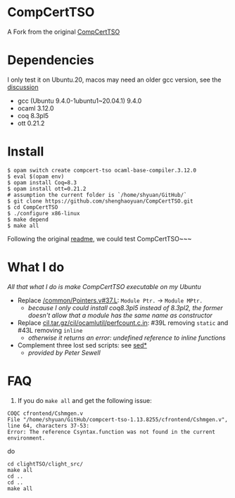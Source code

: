 # CompCertTSO
A Fork from the original [CompCertTSO](https://www.cl.cam.ac.uk/~pes20/CompCertTSO/doc/)

# Dependencies
I only test it on Ubuntu.20, macos may need an older gcc version, see the [discussion](https://discuss.ocaml.org/t/fail-to-compiling-ocaml-base-compiler-3-12-0-on-macos/9933)
- gcc (Ubuntu 9.4.0-1ubuntu1~20.04.1) 9.4.0
- ocaml 3.12.0
- coq 8.3pl5
- ott 0.21.2

# Install

```shell
$ opam switch create compcert-tso ocaml-base-compiler.3.12.0
$ eval $(opam env)
$ opam install Coq=8.3
$ opam install ott=0.21.2
# assumption the current folder is `/home/shyuan/GitHub/`
$ git clone https://github.com/shenghaoyuan/CompCertTSO.git
$ cd CompCertTSO
$ ./configure x86-linux
$ make depend
$ make all
```

Following the original [readme](README), we could test CompCertTSO~~~

# What I do
_All that what I do is make CompCertTSO executable on my Ubuntu_

- Replace [/common/Pointers.v#37.L](/common/Pointers.v#37.L): `Module Ptr.` -> `Module MPtr.`
  - _because I only could install coq8.3pl5 instead of 8.3pl2, the former doesn't allow that a module has the same name as constructor_
- Replace [cil.tar.gz/cil/ocamlutil/perfcount.c.in](cil.tar.gz): #39L removing `static` and #43L removing `inline`
  - _otherwise it returns an error: undefined reference to inline functions_
- Complement three lost sed scripts: see [sed*](clightTSO/clight_src/)
  - _provided by Peter Sewell_
  
# FAQ
1. If you do `make all` and get the following issue:
```shell
COQC cfrontend/Cshmgen.v
File "/home/shyuan/GitHub/compcert-tso-1.13.8255/cfrontend/Cshmgen.v", line 64, characters 37-53:
Error: The reference Csyntax.function was not found in the current
environment.
```
  do
```shell
cd clightTSO/clight_src/
make all
cd ..
cd ..
make all
```
